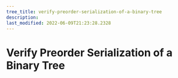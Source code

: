 ```yaml
---
tree_title: verify-preorder-serialization-of-a-binary-tree
description: 
last_modified: 2022-06-09T21:23:28.2328
---
```


# Verify Preorder Serialization of a Binary Tree
